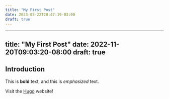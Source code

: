 ```yaml
---
title: "My First Post"
date: 2023-05-22T20:47:19-03:00
draft: true
---
```

---
title: "My First Post"
date: 2022-11-20T09:03:20-08:00
draft: true
---
## Introduction

This is **bold** text, and this is *emphasized* text.

Visit the [Hugo](https://gohugo.io) website!
